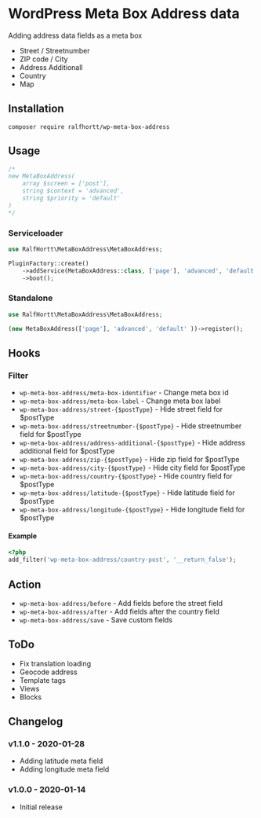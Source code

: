 # WordPress Meta Box Address data

Adding address data fields as a meta box

- Street / Streetnumber
- ZIP code / City
- Address Additionall
- Country
- Map

## Installation

`composer require ralfhortt/wp-meta-box-address`

## Usage

```php
/*
new MetaBoxAddress(
    array $screen = ['post'],
    string $context = 'advanced',
    string $priority = 'default'
)
*/
```

### Serviceloader

```php
use RalfHortt\MetaBoxAddress\MetaBoxAddress;

PluginFactory::create()
    ->addService(MetaBoxAddress::class, ['page'], 'advanced', 'default')
    ->boot();
```

### Standalone

```php
use RalfHortt\MetaBoxAddress\MetaBoxAddress;

(new MetaBoxAddress(['page'], 'advanced', 'default' ))->register();
```

## Hooks

### Filter

- `wp-meta-box-address/meta-box-identifier` - Change meta box id
- `wp-meta-box-address/meta-box-label` - Change meta box label
- `wp-meta-box-address/street-{$postType}` - Hide street field for \$postType
- `wp-meta-box-address/streetnumber-{$postType}` - Hide streetnumber field for \$postType
- `wp-meta-box-address/address-additional-{$postType}` - Hide address additional field for \$postType
- `wp-meta-box-address/zip-{$postType}` - Hide zip field for \$postType
- `wp-meta-box-address/city-{$postType}` - Hide city field for \$postType
- `wp-meta-box-address/country-{$postType}` - Hide country field for \$postType
- `wp-meta-box-address/latitude-{$postType}` - Hide latitude field for \$postType
- `wp-meta-box-address/longitude-{$postType}` - Hide longitude field for \$postType

#### Example

```php
<?php
add_filter('wp-meta-box-address/country-post', '__return_false');
```

## Action

- `wp-meta-box-address/before` - Add fields before the street field
- `wp-meta-box-address/after` - Add fields after the country field
- `wp-meta-box-address/save` - Save custom fields

## ToDo

- Fix translation loading
- Geocode address
- Template tags
- Views
- Blocks

## Changelog

### v1.1.0 - 2020-01-28

- Adding latitude meta field
- Adding longitude meta field

### v1.0.0 - 2020-01-14

- Initial release
